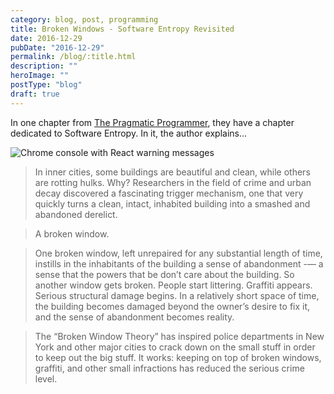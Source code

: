 ```yaml
---
category: blog, post, programming
title: Broken Windows - Software Entropy Revisited
date: 2016-12-29
pubDate: "2016-12-29"
permalink: /blog/:title.html
description: ""
heroImage: ""
postType: "blog"
draft: true
---
```


In one chapter from [The Pragmatic Programmer](https://pragprog.com/the-pragmatic-programmer/extracts/software-entropy), they have a chapter dedicated to Software Entropy.
In it, the author explains...

<img src="/images/react-warnings.png" alt="Chrome console with React warning messages" />

> In inner cities, some buildings are beautiful and clean, while others are rotting hulks.
> Why? Researchers in the field of crime and urban decay discovered a fascinating trigger mechanism,
> one that very quickly turns a clean, intact, inhabited building into a smashed and abandoned derelict.

> A broken window.

> One broken window, left unrepaired for any substantial length of time,
> instills in the inhabitants of the building a sense of abandonment -— a sense that the powers that be don’t care about the building.
> So another window gets broken.
> People start littering. Graffiti appears. Serious structural damage begins.
> In a relatively short space of time, the building becomes damaged beyond the owner’s desire to fix it,
> and the sense of abandonment becomes reality.

> The “Broken Window Theory” has inspired police departments in New York
> and other major cities to crack down on the small stuff in order to keep out the big stuff.
> It works: keeping on top of broken windows, graffiti, and other small infractions has reduced the serious crime level.
